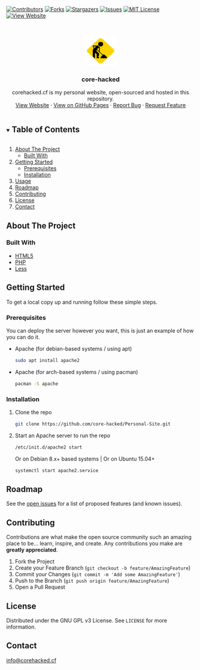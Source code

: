 [![Contributors][contributors-shield]][contributors-url]
[![Forks][forks-shield]][forks-url]
[![Stargazers][stars-shield]][stars-url]
[![Issues][issues-shield]][issues-url]
[![MIT License][license-shield]][license-url]
[![View Website][website-shield]][website-url]




<!-- PROJECT LOGO -->
<br />
<p align="center">
  <a href="https://github.com/core-hacked/">
    <img src="favicon.png" alt="Logo" width="80" height="80">
  </a>

  <h3 align="center">core-hacked</h3>

  <p align="center">
    corehacked.cf is my personal website, open-sourced and hosted in this repository.
    <br />
    <a href="https://corehacked.cf/">View Website</a>
    ·
  <a href="https://core-hacked.github.io/Personal-Site/">View on GitHub Pages</a>
    ·
    <a href="https://github.com/core-hacked/Personal-Site/issues">Report Bug</a>
    ·
    <a href="https://github.com/core-hacked/Personal-Site/issues">Request Feature</a>
  </p>
</p>



<!-- TABLE OF CONTENTS -->
<details open="open">
  <summary><h2 style="display: inline-block">Table of Contents</h2></summary>
  <ol>
    <li>
      <a href="#about-the-project">About The Project</a>
      <ul>
        <li><a href="#built-with">Built With</a></li>
      </ul>
    </li>
    <li>
      <a href="#getting-started">Getting Started</a>
      <ul>
        <li><a href="#prerequisites">Prerequisites</a></li>
        <li><a href="#installation">Installation</a></li>
      </ul>
    </li>
    <li><a href="#usage">Usage</a></li>
    <li><a href="#roadmap">Roadmap</a></li>
    <li><a href="#contributing">Contributing</a></li>
    <li><a href="#license">License</a></li>
    <li><a href="#contact">Contact</a></li>
  </ol>
</details>



<!-- ABOUT THE PROJECT -->
## About The Project

### Built With

* [HTML5]()
* [PHP](https://www.php.net/)
* [Less](https://lesscss.org/)



<!-- GETTING STARTED -->
## Getting Started

To get a local copy up and running follow these simple steps.

### Prerequisites

You can deploy the server however you want, this is just an example of how you can do it.
* Apache (for debian-based systems / using apt)
  ```sh
  sudo apt install apache2
  ```
* Apache (for arch-based systems / using pacman)
  ```sh
  pacman -S apache
  ```

### Installation

1. Clone the repo
   ```sh
   git clone https://github.com/core-hacked/Personal-Site.git
   ```
2. Start an Apache server to run the repo
   ```sh
   /etc/init.d/apache2 start
   ```
   Or on Debian 8.x+ based systems | Or on Ubuntu 15.04+
   ```sh
   systemctl start apache2.service
   ```

<!-- ROADMAP -->
## Roadmap

See the [open issues](https://github.com/core-hacked/Personal-Site/issues) for a list of proposed features (and known issues).



<!-- CONTRIBUTING -->
## Contributing

Contributions are what make the open source community such an amazing place to be... learn, inspire, and create. Any contributions you make are **greatly appreciated**.

1. Fork the Project
2. Create your Feature Branch (`git checkout -b feature/AmazingFeature`)
3. Commit your Changes (`git commit -m 'Add some AmazingFeature'`)
4. Push to the Branch (`git push origin feature/AmazingFeature`)
5. Open a Pull Request



<!-- LICENSE -->
## License

Distributed under the GNU GPL v3 License. See `LICENSE` for more information.



<!-- CONTACT -->
## Contact

[info@corehacked.cf](mailto:info@corehacked.cf)


<!-- MARKDOWN LINKS & IMAGES -->
<!-- https://www.markdownguide.org/basic-syntax/#reference-style-links -->
[contributors-shield]: https://img.shields.io/github/contributors/core-hacked/Personal-Site.svg?colorA=1e1e28&colorB=E38C8F&style=for-the-badge&logo=starship%20style=for-the-badge
[contributors-url]: https://github.com/core-hacked/Personal-Site/graphs/contributors
[forks-shield]: https://img.shields.io/github/forks/core-hacked/Personal-Site.svg?colorA=1e1e28&colorB=A4B9EF&style=for-the-badge&logo=starship%20style=for-the-badge
[forks-url]: https://github.com/core-hacked/Personal-Site/network/members
[stars-shield]: https://img.shields.io/github/stars/core-hacked/Personal-Site.svg?colorA=1e1e28&colorB=EBDDAA&style=for-the-badge&logo=starship%20style=for-the-badge
[stars-url]: https://github.com/core-hacked/Personal-Site/stargazers
[issues-shield]: https://img.shields.io/github/issues/core-hacked/Personal-Site.svg?colorA=1e1e28&colorB=B1E3AD&style=for-the-badge&logo=starship%20style=for-the-badge
[issues-url]: https://github.com/core-hacked/Personal-Site/issues
[license-shield]: https://img.shields.io/github/license/core-hacked/Personal-Site.svg?colorA=1e1e28&colorB=F9C096&style=for-the-badge&logo=starship%20style=for-the-badge
[license-url]: https://github.com/core-hacked/Personal-Site/blob/master/LICENSE.txt
[website-shield]: https://img.shields.io/badge/Website-View%20Deployment-blue?colorA=1e1e28&colorB=A4B9EF&style=for-the-badge&logo=starship%20style=for-the-badge
[website-url]: https://www.corehacked.cf/
